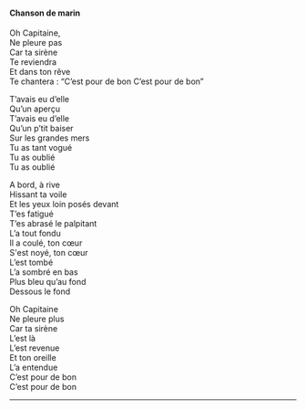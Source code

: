 #### Chanson de marin

Oh Capitaine,  
Ne pleure pas  
Car ta sirène  
Te reviendra  
Et dans ton rêve  
Te chantera :
“C’est pour de bon
C’est pour de bon”  

T’avais eu d’elle  
Qu’un aperçu  
T’avais eu d’elle  
Qu’un p’tit baiser  
Sur les grandes mers  
Tu as tant vogué  
Tu as oublié  
Tu as oublié  

A bord, à rive   
Hissant ta voile   
Et les yeux loin posés devant  
T’es fatigué  
T’es abrasé le palpitant  
L’a tout fondu  
Il a coulé, ton cœur  
S'est noyé, ton cœur  
L’est tombé  
L’a sombré en bas  
Plus bleu qu’au fond   
Dessous le fond  

Oh Capitaine  
Ne pleure plus  
Car ta sirène  
L’est là  
L’est revenue  
Et ton oreille  
L’a entendue  
C’est pour de bon  
C’est pour de bon  
___

 
